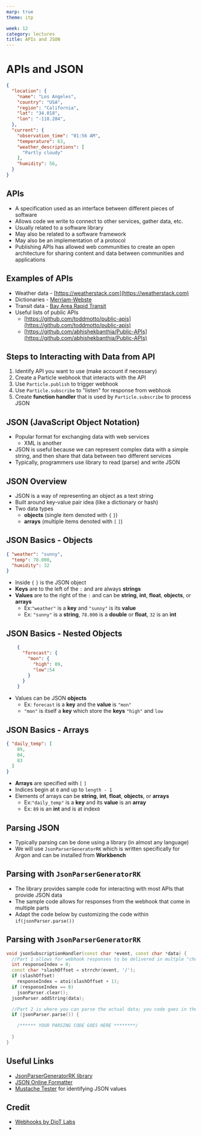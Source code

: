 ```yaml
---
marp: true
theme: itp

week: 12
category: lectures
title: APIs and JSON
---
```


<!-- headingDivider: 2 -->

# APIs and JSON

```json
{
  "location": {
    "name": "Los Angeles",
    "country": "USA",
    "region": "California",
    "lat": "34.018",
    "lon": "-118.284",
  },
  "current": {
    "observation_time": "01:56 AM",
    "temperature": 63,
    "weather_descriptions": [
      "Partly cloudy"
    ],
    "humidity": 56,
  }
}
```



## APIs

* A specification used as an interface between different pieces of software
* Allows code we write to connect to other services, gather data, etc.
* Usually related to a software library
* May also be related to a software framework
* May also be an implementation of a protocol
* Publishing APIs has allowed web communities to create an open architecture for sharing content and data between communities and applications

## Examples of APIs

* Weather data - [https://weatherstack.com](https://weatherstack.com)
* Dictionaries - [Merriam-Webste](https://dictionaryapi.com/)
* Transit data - [Bay Area Rapid Transit](http://api.bart.gov)
* Useful lists of public APIs
  * [https://github.com/toddmotto/public-apis](https://github.com/toddmotto/public-apis)
  * [https://github.com/abhishekbanthia/Public-APIs](https://github.com/abhishekbanthia/Public-APIs)

## Steps to Interacting with Data from API

1. Identify API you want to use (make account if necessary)
2. Create a Particle webhook that interacts with the API
3. Use `Particle.publish` to trigger webhook
4. Use `Particle.subscribe` to "listen" for response from webhook
5. Create **function handler** that is used by `Particle.subscribe` to process JSON

## JSON (JavaScript Object Notation)

* Popular format for exchanging data with web services
  * XML is another
* JSON is useful because we can represent complex data with a simple string, and then share that data between two different services
* Typically, programmers use library to read (parse) and write JSON

## JSON Overview

* JSON is a way of representing an object as a text string
* Built around key-value pair idea (like a dictionary or hash)
* Two data types
  * **objects** (single item denoted with `{`   `}`)
  * **arrays** (multiple items denoted with `[`   `]`)

## JSON Basics - Objects

```JSON
{ "weather": "sunny", 
  "temp": 78.000, 
  "humidity": 32 
}
```

* Inside `{` `}` is the JSON object
* **Keys** are to the left of the `:` and are always **strings**
* **Values** are to the right of the `:` and can be **string**, **int**, **float**, **objects**, or **arrays**
  * Ex:`"weather"` is a **key** and `"sunny"` is its **value** 
  * Ex: `"sunny"` is a **string**, `78.000` is a **double** or **float**, `32` is an **int**

## JSON Basics - Nested Objects

```JSON
    { 
      "forecast": {
        "mon": {
          "high": 89,
          "low":54
        }
      }
    }
```

* Values can be JSON **objects** 
  * Ex: `forecast` is a **key** and the **value** is `"mon"` 
  * `"mon"` is itself a **key** which store the **keys** `"high"`  and  `low` 

## JSON Basics - Arrays

```JSON
{ "daily_temp": [
    89,
    84,
    83
  ] 
}
```

* **Arrays** are specified with `[` `]` 
* Indices begin at `0` and up to `length - 1`
* Elements of arrays can be **string**, **int**, **float**, **objects**, or **arrays**
  * Ex:`"daily_temp"` is a **key** and its **value** is an **array** 
  * Ex: `89` is an **int** and is at index`0`



## Parsing JSON

* Typically parsing can be done using a library (in almost any language)
* We will use `JsonParserGeneratorRK` which is written specifically for Argon and can be installed from **Workbench**

## Parsing with `JsonParserGeneratorRK`

* The library provides sample code for interacting with most APIs that provide JSON data
* The sample code allows for responses from the webhook that come in multiple parts
* Adapt the code below by customizing the code within `if(jsonParser.parse())`

## Parsing with `JsonParserGeneratorRK`

```c++
void jsonSubscriptionHandler(const char *event, const char *data) {
  //Part 1 allows for webhook responses to be delivered in multple "chunks"; you don't need to change this
  int responseIndex = 0;
  const char *slashOffset = strrchr(event, '/');
  if (slashOffset)
    responseIndex = atoi(slashOffset + 1);
  if (responseIndex == 0)
    jsonParser.clear();
  jsonParser.addString(data);

  //Part 2 is where you can parse the actual data; you code goes in the IF
  if (jsonParser.parse()) {

  	/****** YOUR PARSING CODE GOES HERE ********/
  
  }
}
```



## Useful Links

- [JsonParserGeneratorRK library](https://github.com/rickkas7/JsonParserGeneratorRK)
- [JSON Online Formatter](https://jsonformatter.org/json-pretty-print)
- [Mustache Tester](http://rickkas7.github.io/mustache/) for identifying JSON values

## Credit

- [Webhooks by DioT Labs](https://diotlabs.daraghbyrne.me/docs/working-with-data/webhooks)
- 

